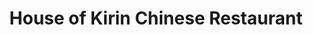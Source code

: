 ---
layout: place
title: "House of Kirin Chinese Restaurant"
permalink: /minnesota/brooklyn-park/house-of-kirin-chinese-restaurant.html
stateAbbr: MN
stateName: Minnesota
cityName: Brooklyn Park
seo:
  name: "House of Kirin Chinese Restaurant"
  type: Restaurant
  links: null
description: "House of Kirin Chinese Restaurant serves delicious sushi in Brooklyn Park, Minnesota. Try fresh Japanese dishes for a great dining experience. "
place_id: ChIJBWuU1Fg7s1IR_uZrDtJb5Bs
photos:
  - name: >-
      places/ChIJBWuU1Fg7s1IR_uZrDtJb5Bs/photos/AeeoHcIs6ZjY9kiSKa7RgoAltYoMfyq471tPv6uoKVkZaDWH7mciA2hIi1IOPtb0J_fFt2relOdBcwoJFaJBvJXocqMvUdMrqaanOoe57ZeLl7xPclKXin0cPOuSMDYEZ5AJmvJLs-oEEQMOR8VZ9nkwfkSrFHNRyEgSNVgUcohjAd2dfQ6uDhas5ktPlqYL61MHXmFE1rpaJmyY-RSguQt9-PmYX6ozb5oK3BlPB3_0MHqPr8YER5xgli4IJiJVzjZssb7t8296iiO6Wi3nFw_IQ5XfJjyDqA-kcIBg3yPXzSv50OWVIvokXUOZjD16CIWu4d0nT_TwLepkxSGfosHAONw7IJPHg6a4wocLL23RMCqvDHDNzJUVuL7UNoGlVwI0Zqlm7KWZT_-MUdzPMhA7xJqXnbnFnqZ-lXYMbG79SQCpzgw
    widthPx: 3000
    heightPx: 4000
    authorAttributions:
      - displayName: Glenn Wong
        uri: https://maps.google.com/maps/contrib/113215199592883025037
        photoUri: >-
          https://lh3.googleusercontent.com/a/ACg8ocK3N5Xp7DNkeYuq5G6jKlpng7xYvs4EM5ajR1ZBrwskBa1OKg=s100-p-k-no-mo
    flagContentUri: >-
      https://www.google.com/local/imagery/report/?cb_client=maps_api_places.places_api&image_key=!1e10!2sCIHM0ogKEICAgIDrhJvW2wE&hl=en-US
    googleMapsUri: >-
      https://www.google.com/maps/place//data=!3m4!1e2!3m2!1sCIHM0ogKEICAgIDrhJvW2wE!2e10!4m2!3m1!1s0x52b33b58d4946b05:0x1be45bd20e6be6fe
  - name: >-
      places/ChIJBWuU1Fg7s1IR_uZrDtJb5Bs/photos/AeeoHcJ9qNiwQkY1mwZtZJXwRnpUow93rFOruHyWFVGKW41NGvWAIHBhuHf1SPxH0wZMeGQi77T_mzyqec2WiwZj9dOGIKvG7tEGqTDdpHlZjD1VrtYbJXx2ptg6AL1VaeFso3IZJG4Q7Hd8Me3IyA4exmFbPulkPwwNB6u3Wgo-iAUgwjAykphZWUvO8nQF8qkHls0QAzXDNztPVK49DYj1b_vR0mFcnZIFVCbx9EgHcRHjJmkIgB3qVCHcFe1WpYg3C0JDX9fG4emz2dOXcfjH7FBiJbsHh3WtPzIAbMhj4xaLKA
    widthPx: 1920
    heightPx: 1080
    authorAttributions:
      - displayName: House of Kirin Chinese Restaurant
        uri: https://maps.google.com/maps/contrib/112717662525118001831
        photoUri: >-
          https://lh3.googleusercontent.com/a/ACg8ocKyPz8KuFcyRKNLCtWkTf-o78ldodxTyhRav62Vm13b5tIcnQ=s100-p-k-no-mo
    flagContentUri: >-
      https://www.google.com/local/imagery/report/?cb_client=maps_api_places.places_api&image_key=!1e10!2sAF1QipMVJjNj5EXkBoVyDHpppuVVe8bSC2s-wxlKSjMa&hl=en-US
    googleMapsUri: >-
      https://www.google.com/maps/place//data=!3m4!1e2!3m2!1sAF1QipMVJjNj5EXkBoVyDHpppuVVe8bSC2s-wxlKSjMa!2e10!4m2!3m1!1s0x52b33b58d4946b05:0x1be45bd20e6be6fe
  - name: >-
      places/ChIJBWuU1Fg7s1IR_uZrDtJb5Bs/photos/AeeoHcLwgRKye7JaHb-Tl63FX4qzNAZ6tRJHYhomMbjbyN4LsxXvn_HWUlqTxz-tSqdRPv3fj6tTWFYiMYKF4oJhs_FoUaIOnVnQ3OlRvL2-lNrImdPaP5e24uRhVZoA8fm8o0AQzfIcIg1JmgS6lMtWQICwILS6Gbi--PkiCiyYaf1Suacv-eV1y7MyklSSJiNulNNoGV8-G5D4kO1Xzj1h-8E8twXLFaAyJJaG6l7AO241l9QunIOUQZpxJ3H5YqkjtvdPGcphC1aNEdkl-xOem74z3jklSGQdH8ikaJF1WicfNfvUMc9rXzyVI9R8GFQ7kW_u6ef7VUEYmUrPDy38ThPenJvgKW7uwUNSAc7dEBypcI69lghJ54E1kXjSlGl57dh6VgTElTmeye-_3en_GkY6Uzw2NrIHPfR8md3EMljbdQ
    widthPx: 3472
    heightPx: 4624
    authorAttributions:
      - displayName: Mysee Chang
        uri: https://maps.google.com/maps/contrib/115446749799873252246
        photoUri: >-
          https://lh3.googleusercontent.com/a-/ALV-UjWqTt6LRCKVgjfyb8Ywq0ZvDzS9jbokPAU32CqLuCVMm6yoTMIMHA=s100-p-k-no-mo
    flagContentUri: >-
      https://www.google.com/local/imagery/report/?cb_client=maps_api_places.places_api&image_key=!1e10!2sCIHM0ogKEICAgMDg_-CneQ&hl=en-US
    googleMapsUri: >-
      https://www.google.com/maps/place//data=!3m4!1e2!3m2!1sCIHM0ogKEICAgMDg_-CneQ!2e10!4m2!3m1!1s0x52b33b58d4946b05:0x1be45bd20e6be6fe
  - name: >-
      places/ChIJBWuU1Fg7s1IR_uZrDtJb5Bs/photos/AeeoHcJvpKqLrIYt4PDoA6xTMC7XiSh76UXADjhP50h3rz1S7dgEqwJNfN9yMrOWJnGdwOfzYxsJlsNNqSX9dO8m1Fg_G2o9kA_hiwmgHpBMtsWIgsjRWHVsX4hYEq-nUFyWHde-oTIo6rHh-NuUN5PSYQAAkc7Ir18nYCM2Rbmdk2YvyO47_c_vYhZui7Z3Q2V3eGagja1ZDHTddCXRdCP4HuBh88khKqsQCze9hysWf5xH7yFHbREWfhgdKqMaZIQPzsNa2362yTzQFRUfktiJetDgCLuCS619pc0oFeWlYs4SMZ_xXCw86s-tp1Dnm5MtGr2hkRi89_fVNH7znqRu1B5lQYFEryhiJJGT-ltbXZoKsa2mwL134XXXbl6r7WVhQyBVeTabDcatzikaFrSS4qF92m9ivaiCFK0vnlgvOsQ
    widthPx: 3600
    heightPx: 4800
    authorAttributions:
      - displayName: Kim Nguyen
        uri: https://maps.google.com/maps/contrib/104333637094472088161
        photoUri: >-
          https://lh3.googleusercontent.com/a-/ALV-UjUWt6174xhg3d8D0oYFpqkNhVttW11XWTrH2_u5NfkwRbZ-aL9K=s100-p-k-no-mo
    flagContentUri: >-
      https://www.google.com/local/imagery/report/?cb_client=maps_api_places.places_api&image_key=!1e10!2sCIHM0ogKEICAgICvkaf1Zg&hl=en-US
    googleMapsUri: >-
      https://www.google.com/maps/place//data=!3m4!1e2!3m2!1sCIHM0ogKEICAgICvkaf1Zg!2e10!4m2!3m1!1s0x52b33b58d4946b05:0x1be45bd20e6be6fe
  - name: >-
      places/ChIJBWuU1Fg7s1IR_uZrDtJb5Bs/photos/AeeoHcJZMeNTrB5ii4bWR23P2v6zfO-fPZnuhvn-zYUXGgpbx5bsmD9bL8e8OsDgVzdLiFi-0dtgUN6YDLjRBADiGvPYnaRgdS6ueEfJer_AKXQZ4Uc3BKKVGblrsXwlqNzOAmxPG912unILvJQ0ymlAjif0F0d2y2J_m-SlgCTxMIREymdEgd8BdStuQnz33atA6c5DA6DreUvbrZHiTp67njsCOp8YZCAglDRbSKDasrPoAtYOT2gEmj5CKD3r4k3yNk0-a1QISr78MLdIAg8rv94AerAtSgG2Dez8VoZ5kkvdCAsVpTT2qb2m35GWZAW8qe8VdkK4vJL3PpJfdWQC25RVh1Fu4Xu_jtRMKYX-zLZnLe-uAFdCP94dufFAUXc6INlP_nKhW_hcOWuE-nOVNtSIk9UqauF4jWTzNaDgzJWsSfvB
    widthPx: 3600
    heightPx: 4800
    authorAttributions:
      - displayName: alysha bellamy
        uri: https://maps.google.com/maps/contrib/104182811122766552642
        photoUri: >-
          https://lh3.googleusercontent.com/a-/ALV-UjXYg75Yt8r8_a5bZFL7dLir51z1yfM0d-7DxCSHqPpuMkBKNB8i=s100-p-k-no-mo
    flagContentUri: >-
      https://www.google.com/local/imagery/report/?cb_client=maps_api_places.places_api&image_key=!1e10!2sCIHM0ogKEICAgMCAj-bJ1wE&hl=en-US
    googleMapsUri: >-
      https://www.google.com/maps/place//data=!3m4!1e2!3m2!1sCIHM0ogKEICAgMCAj-bJ1wE!2e10!4m2!3m1!1s0x52b33b58d4946b05:0x1be45bd20e6be6fe
  - name: >-
      places/ChIJBWuU1Fg7s1IR_uZrDtJb5Bs/photos/AeeoHcICwvdYKsQR9mhU8vKWEeGsmiOdpWM_8FcDBz1B7N5CP-7JDDgj0y7STl6CQq30FGci2ZYDSl0Khjo-AVLVHQVn5uJOXWqYh6CROJyRXpLAWE5BNqiuUP-ftgfQmcB7bODLxt4Cy55YGJpHN_ezk_Dh804W6kQ0hE2q-GuC2AV6s7PmtrRpp-LscuOxCwA_TNIBDl0-l5Q6WmtZG2N1JiVovpNQMFLjdBN5K6RnOCU_u-z8z9A0v-SCY9lx5FfamE6MdbHYO4lIT4BnkKM2Rnnp1Jp-9W7nVmX7q1vDZKTxv1KTUFclS9MlD8jcNZnUuUetapOsICKs1JY7lYdWXux8tnG8SYwEi1hVFAHPMzfpaNAsms1DwozkzUF32-TFA3Zd00O3lFban-4bN5hYwIMVB9Oa8VhZeXSosdz2MaY
    widthPx: 4080
    heightPx: 3060
    authorAttributions:
      - displayName: Wanda M
        uri: https://maps.google.com/maps/contrib/106252056488961556910
        photoUri: >-
          https://lh3.googleusercontent.com/a-/ALV-UjW_f8iFUABNO7VdTCnCOduqu9f46cORi6Kw3nTNL0oqeq6yRF7NIg=s100-p-k-no-mo
    flagContentUri: >-
      https://www.google.com/local/imagery/report/?cb_client=maps_api_places.places_api&image_key=!1e10!2sCIHM0ogKEICAgICv_rWdaQ&hl=en-US
    googleMapsUri: >-
      https://www.google.com/maps/place//data=!3m4!1e2!3m2!1sCIHM0ogKEICAgICv_rWdaQ!2e10!4m2!3m1!1s0x52b33b58d4946b05:0x1be45bd20e6be6fe
  - name: >-
      places/ChIJBWuU1Fg7s1IR_uZrDtJb5Bs/photos/AeeoHcK_nsSBWaIHBNg-y0gzSsqPinCUBUGwH_uvpYxjD_qsh1-rssPo6plFB7hftr0H4vt9DbjIgvK5NQNMrzOOz17E1nPHoQxIuf8uCJ1HRl9lvavesFxmGF9j3-qlmOgomGpSELLuIfi6ucNtXsFxuOoeeMmBkQE5NrrlW3at-68ebMARB5nt9IDLgkDAYZXgi_T-5wBTaQzSIVi0s9ao6jkM6uRK_YgrVrh2eIfv8RNn_vVLxtak66KrxwkgDnWAPMkIiC2pDTQ_-NQfKh1SNZbklx3qko1VhuLsje6Rl1Kc1_dBjY3xgfyDwaDaT4VH285rsLhLnwLsyhQ3DrK4Bzs1YOcRSDYY9kazwNIINdwgZdpfERjyUWeVPN_FgZkZd9K4N3qzT6evxO_-Ccoo08aGwDJLZYlnH2EA4slA1UkG1jFw
    widthPx: 4032
    heightPx: 3024
    authorAttributions:
      - displayName: Sharlene Dai
        uri: https://maps.google.com/maps/contrib/103620198763417535704
        photoUri: >-
          https://lh3.googleusercontent.com/a/ACg8ocJbbAbeuFCu3xrh4FJCMdH1ihrmX7sDjar6yCdEEuAUID6zaCQ=s100-p-k-no-mo
    flagContentUri: >-
      https://www.google.com/local/imagery/report/?cb_client=maps_api_places.places_api&image_key=!1e10!2sCIHM0ogKEICAgICvr9rS8AE&hl=en-US
    googleMapsUri: >-
      https://www.google.com/maps/place//data=!3m4!1e2!3m2!1sCIHM0ogKEICAgICvr9rS8AE!2e10!4m2!3m1!1s0x52b33b58d4946b05:0x1be45bd20e6be6fe
  - name: >-
      places/ChIJBWuU1Fg7s1IR_uZrDtJb5Bs/photos/AeeoHcKu_oyT49SpYPV5eD1LmsWfvXI8sOEeWUJ8jqw_bucWG9BZpnDxBivqLIRTOkqTBy8-In7i5VnFfxkjwcZrObGd8JCHgFCpRYd7RD46cd4_a8qj2U_j9_J-ceqWqyLfelwsCHtT8QV0EZFESnZhSkZYdDl73FvHB0wT1Zq7CqMQkVQFJw-AYK5GG08RkOlBa6SgDYDSryTEWRgqpk0sJqGKrLppaj-iV9WOSx2VWyZ-W2R5csJLbfvju7r9BD38sQiiB8WuGUxuodJ86I38LeJUjjSDYyZxoQRimxsH8ywHwMV13Atg48MwMa9lKVhtJ84XRwsX9vibX9gg-AOfhhGw9ZH8HoaOqWCKbZVVFQKUq4Vfy_Yf_niK8FAzbfrXXNihKOmv-byC_pDWYIocW0kFs6JDtNNDucPAs-Izf9CY-w
    widthPx: 4032
    heightPx: 3024
    authorAttributions:
      - displayName: Sharlene Dai
        uri: https://maps.google.com/maps/contrib/103620198763417535704
        photoUri: >-
          https://lh3.googleusercontent.com/a/ACg8ocJbbAbeuFCu3xrh4FJCMdH1ihrmX7sDjar6yCdEEuAUID6zaCQ=s100-p-k-no-mo
    flagContentUri: >-
      https://www.google.com/local/imagery/report/?cb_client=maps_api_places.places_api&image_key=!1e10!2sCIHM0ogKEICAgICvr9rSCA&hl=en-US
    googleMapsUri: >-
      https://www.google.com/maps/place//data=!3m4!1e2!3m2!1sCIHM0ogKEICAgICvr9rSCA!2e10!4m2!3m1!1s0x52b33b58d4946b05:0x1be45bd20e6be6fe
  - name: >-
      places/ChIJBWuU1Fg7s1IR_uZrDtJb5Bs/photos/AeeoHcI0l3PKvAWymCzkKRaKSMFc-y5RHt-0vJnCHtaTGTlHrqEI_IkgXPDwM1poI2cWyZYv69WG4giD66B0dQ7MKKNEDtBJ84XFqzW6GbM5gjC7cc6pBJ7WiLJQjPqmuvrKOYuD8-7PLvVcoJQprRv-kIkMEy6KUZIY50E5Qm62ui6g8auxR95-aWSaYoqcnM7QKrrBfwFTgdS946GZiZ4XIAyfOUBuoZTNNNzOz5Rve-epl9bI4K80_Qvp6bh84p914EG_tw_oGrSzP76kvRbZzSg2MxRsETW_iZIk4oVYFkVNAVMn7ZtkMWmd8ZSFLk5nd_lpzMqEKU6zNWNYCdq69vFdnsx2-qqG5W-ieNkYytBZFHncYieXpATPHeI99DUi94oUfXaG1jd32p7Zff289y6TYjiRHNwx7r8AZJ4eAVc9gJ0
    widthPx: 3600
    heightPx: 4800
    authorAttributions:
      - displayName: alysha bellamy
        uri: https://maps.google.com/maps/contrib/104182811122766552642
        photoUri: >-
          https://lh3.googleusercontent.com/a-/ALV-UjXYg75Yt8r8_a5bZFL7dLir51z1yfM0d-7DxCSHqPpuMkBKNB8i=s100-p-k-no-mo
    flagContentUri: >-
      https://www.google.com/local/imagery/report/?cb_client=maps_api_places.places_api&image_key=!1e10!2sCIHM0ogKEICAgMCAj-bJlwE&hl=en-US
    googleMapsUri: >-
      https://www.google.com/maps/place//data=!3m4!1e2!3m2!1sCIHM0ogKEICAgMCAj-bJlwE!2e10!4m2!3m1!1s0x52b33b58d4946b05:0x1be45bd20e6be6fe
  - name: >-
      places/ChIJBWuU1Fg7s1IR_uZrDtJb5Bs/photos/AeeoHcLTKzbkDSUhQ7lMzMgHhkcwrBMU30QmDNYF98sbHzDiD1ikxckfPbeyLQ_bTFwMEIbf7haywXy-_H1u8Oa3da4cMwuiVSkHWajsN5EqVvacBFzmSFPJKj7r4wYMAfhmRZZf1SserJwgzFF5ci4T8_BIVBkFyOsvAM80UqtPBDn5DV3r0o2w6-QuZVeE7CguhPE71djbE4tBNEDAXDC8upNP4LYizYctuCDtCcYvYtVs5ZDWeKS5Vlwk9XEFrYg41a0wFYBfRcgF010qZSkRn6-HnEBDq119sTGJHwIfeN3cITTVcj3O698Eow7X4FbxY5bJGJyLL1aB1cYygSjWrMfukiN_TQ_9feJx5MzvATu9mAh79haleL8vlWGaK4tQLt9I5Q-5on_4dkGJLT7XdenG5ixgPt4kiWfsWU1KS34XFA
    widthPx: 3726
    heightPx: 4453
    authorAttributions:
      - displayName: Pene Hope-Digest
        uri: https://maps.google.com/maps/contrib/106112645837736297059
        photoUri: >-
          https://lh3.googleusercontent.com/a-/ALV-UjWq7A5WXh7Gps8jBZc87hpX_-96ldkvYXg3ZjuD4kzTfUgrgbWzdw=s100-p-k-no-mo
    flagContentUri: >-
      https://www.google.com/local/imagery/report/?cb_client=maps_api_places.places_api&image_key=!1e10!2sCIHM0ogKEICAgMDQkteXWQ&hl=en-US
    googleMapsUri: >-
      https://www.google.com/maps/place//data=!3m4!1e2!3m2!1sCIHM0ogKEICAgMDQkteXWQ!2e10!4m2!3m1!1s0x52b33b58d4946b05:0x1be45bd20e6be6fe
address: 8600 Edinburgh Centre Dr, Brooklyn Park, MN 55443, USA
street: 8600 Edinburgh Centre Dr
city: Brooklyn Park
state: MN
zip: '55443'
country: USA
neighborhood: null
latitude: '45.111954'
longitude: '-93.304644'
accessibility_options:
  wheelchairAccessibleParking: true
  wheelchairAccessibleEntrance: true
  wheelchairAccessibleRestroom: true
  wheelchairAccessibleSeating: true
business_status: OPERATIONAL
name: House of Kirin Chinese Restaurant
google_maps_links:
  directionsUri: >-
    https://www.google.com/maps/dir//''/data=!4m7!4m6!1m1!4e2!1m2!1m1!1s0x52b33b58d4946b05:0x1be45bd20e6be6fe!3e0
  placeUri: https://maps.google.com/?cid=2009832291457296126
  writeAReviewUri: >-
    https://www.google.com/maps/place//data=!4m3!3m2!1s0x52b33b58d4946b05:0x1be45bd20e6be6fe!12e1
  reviewsUri: >-
    https://www.google.com/maps/place//data=!4m4!3m3!1s0x52b33b58d4946b05:0x1be45bd20e6be6fe!9m1!1b1
  photosUri: >-
    https://www.google.com/maps/place//data=!4m3!3m2!1s0x52b33b58d4946b05:0x1be45bd20e6be6fe!10e5
primary_type: Chinese Restaurant
opening_hours:
  regular: null
  current: null
secondary_opening_hours:
  regular:
    weekdayDescriptions: null
    type: null
  current:
    weekdayDescriptions: null
    type: null
phone: null
price_level: null
price_range: null
rating: null
rating_count: 0
website: null
reviews: null
parking_options: null
payment_options: null
allow_dogs: null
curbside_pickup: null
delivery: null
dine_in: null
good_for_children: null
good_for_groups: null
good_for_sports: null
live_music: null
menu_for_children: null
outdoor_seating: null
reservable: null
restroom: null
serves_beer: null
serves_breakfast: null
serves_brunch: null
serves_cocktails: null
serves_coffee: null
serves_dinner: null
serves_dessert: null
serves_lunch: null
serves_vegetarian_food: null
serves_wine: null
takeout: null
summary: null

---